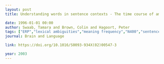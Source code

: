 ```yaml
---
layout: post
title: Understanding words in sentence contexts - The time course of ambiguity resolution

date: 1996-01-01 00:00
author: Swaab, Tamara and Brown, Colin and Hagoort, Peter
tags: ["ERP","lexical ambiguities","meaning frequency","N400","sentence context"]
journal: Brain and Language

link: https://doi.org/10.1016/S0093-934X(02)00547-3

year: 2003
---
```



